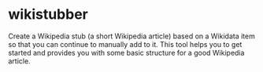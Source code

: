 # wikistubber
Create a Wikipedia stub (a short Wikipedia article) based on a Wikidata item so that you can continue to manually add to it. This tool helps you to get started and provides you with some basic structure for a good Wikipedia article.
